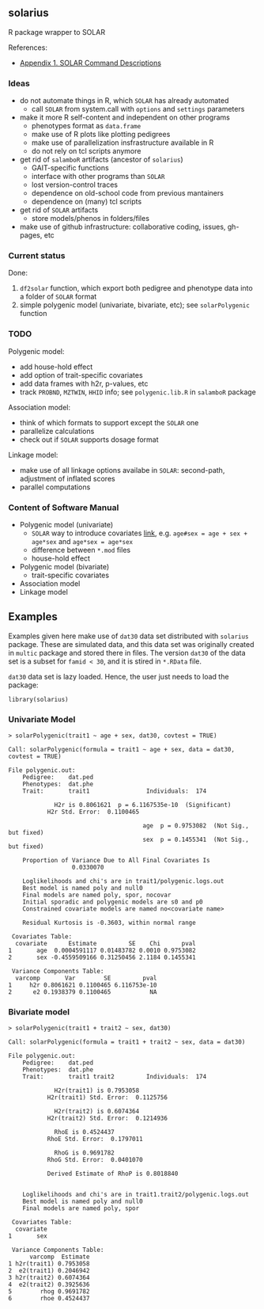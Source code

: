 ## solarius

R package wrapper to SOLAR

References:

* [Appendix 1. SOLAR Command Descriptions](http://helix.nih.gov/Documentation/solar-6.6.2-doc/91.appendix_1_text.html)

### Ideas

* do not automate things in R, which `SOLAR` has already automated
  * call `SOLAR` from system.call with `options` and `settings` parameters
* make it more R self-content and independent on other programs
  * phenotypes format as `data.frame`
  * make use of R plots like plotting pedigrees
  * make use of parallelization insfrastructure available in R
  * do not rely on tcl  scripts anymore
* get rid of `salamboR` artifacts (ancestor of `solarius`)
  * GAIT-specific functions
  * interface with other programs than `SOLAR`
  * lost version-control traces
  * dependence on old-school code from previous mantainers
  * dependence on (many) tcl scripts
* get rid of `SOLAR` artifacts
  * store models/phenos in folders/files
* make use of github infrastructure: collaborative coding, issues, gh-pages, etc

### Current status

Done:

1. `df2solar` function, which export both pedigree and phenotype data into a folder of `SOLAR` format
2. simple polygenic model (univariate, bivariate, etc); see `solarPolygenic` function

### TODO

Polygenic model:

* add house-hold effect
* add option of trait-specific covariates
* add data frames with h2r, p-values, etc
* track `PROBND`, `MZTWIN`, `HHID` info; see `polygenic.lib.R` in `salamboR` package

Association model:

* think of which formats to support except the `SOLAR` one
* parallelize calculations
* check out if `SOLAR` supports dosage format

Linkage model:

* make use of all linkage options availabe in `SOLAR`: second-path, adjustment of inflated scores
* parallel computations


### Content of Software Manual

* Polygenic model (univariate)
  * `SOLAR` way to introduce covariates [link](http://helix.nih.gov/Documentation/solar-6.6.2-doc/91.appendix_1_text.html#covariate), e.g. `age#sex = age + sex + age*sex` and `age*sex = age*sex`
  * difference between `*.mod` files
  * house-hold effect
* Polygenic model (bivariate)
  * trait-specific covariates
* Association model
* Linkage model

## Examples 

Examples given here make use of `dat30` data set distributed with `solarius` package. These are simulated data, and this data set was originally created in `multic` package and stored there in files. The version `dat30` of the data set is a subset for `famid < 30`, and it is stired in `*.RData` file.

`dat30` data set is lazy loaded. Hence, the user just needs to load the package:

```
library(solarius)
```

### Univariate Model

```
> solarPolygenic(trait1 ~ age + sex, dat30, covtest = TRUE)

Call: solarPolygenic(formula = trait1 ~ age + sex, data = dat30, covtest = TRUE)

File polygenic.out:
	Pedigree:    dat.ped 
	Phenotypes:  dat.phe 
	Trait:       trait1                Individuals:  174 
 
			 H2r is 0.8061621  p = 6.1167535e-10  (Significant) 
	       H2r Std. Error:  0.1100465 
 
                                      age  p = 0.9753082  (Not Sig., but fixed) 
                                      sex  p = 0.1455341  (Not Sig., but fixed) 
 
	Proportion of Variance Due to All Final Covariates Is 
				  0.0330070 
 
	Loglikelihoods and chi's are in trait1/polygenic.logs.out 
	Best model is named poly and null0 
	Final models are named poly, spor, nocovar 
	Initial sporadic and polygenic models are s0 and p0 
	Constrained covariate models are named no<covariate name> 
 
	Residual Kurtosis is -0.3603, within normal range 

 Covariates Table:
  covariate      Estimate         SE    Chi      pval
1       age  0.0004591117 0.01483782 0.0010 0.9753082
2       sex -0.4559509166 0.31250456 2.1184 0.1455341

 Variance Components Table:
  varcomp       Var        SE         pval
1     h2r 0.8061621 0.1100465 6.116753e-10
2      e2 0.1938379 0.1100465           NA
```

### Bivariate model


```
> solarPolygenic(trait1 + trait2 ~ sex, dat30)

Call: solarPolygenic(formula = trait1 + trait2 ~ sex, data = dat30)

File polygenic.out:
	Pedigree:    dat.ped 
	Phenotypes:  dat.phe 
	Trait:       trait1 trait2         Individuals:  174 
 
			 H2r(trait1) is 0.7953058   
	       H2r(trait1) Std. Error:  0.1125756 
 
			 H2r(trait2) is 0.6074364   
	       H2r(trait2) Std. Error:  0.1214936 
 
			 RhoE is 0.4524437   
	       RhoE Std. Error:  0.1797011 
 
			 RhoG is 0.9691782 
	       RhoG Std. Error:  0.0401070 
 
	       Derived Estimate of RhoP is 0.8018840 
 
 
	Loglikelihoods and chi's are in trait1.trait2/polygenic.logs.out 
	Best model is named poly and null0 
	Final models are named poly, spor 

 Covariates Table:
  covariate
1       sex

 Variance Components Table:
      varcomp  Estimate
1 h2r(trait1) 0.7953058
2  e2(trait1) 0.2046942
3 h2r(trait2) 0.6074364
4  e2(trait2) 0.3925636
5        rhog 0.9691782
6        rhoe 0.4524437
```
